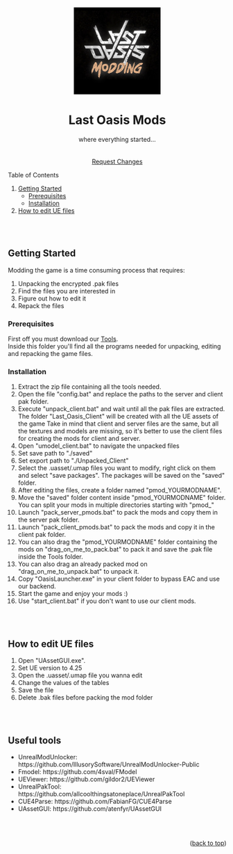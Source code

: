 <!-- readme-top -->
<a name="readme-top"></a>


<!-- LOGO -->
<br />
<div align="center">
  <a href="https://github.com/iamBVC/Last-Oasis-Mods">
    <img src="images/logo.png" alt="Logo" height="200">
  </a>

  <h1 align="center">Last Oasis Mods</h1>

  <p align="center">
    where everything started...
    <br />
    <br />
    <br />
    <a href="https://github.com/iamBVC/Last-Oasis-Mods/issues">Request Changes</a>
    <br />
  </p>
</div>



<!-- TABLE OF CONTENTS -->
  <summary>Table of Contents</summary>
  <ol>
    <li>
      <a href="#getting-started">Getting Started</a>
      <ul>
        <li><a href="#prerequisites">Prerequisites</a></li>
        <li><a href="#installation">Installation</a></li>
      </ul>
    </li>
    <li>
      <a href="#how-to-edit-ue-files">How to edit UE files</a>
    </li>
  </ol>
<br />
<br />

<!-- GETTING STARTED -->
## Getting Started

Modding the game is a time consuming process that requires:
<ol>
  <li>
    Unpacking the encrypted .pak files
  </li>
  <li>
    Find the files you are interested in
  </li>
  <li>
    Figure out how to edit it
  </li>
  <li>
    Repack the files
  </li>
</ol>


<!-- Prerequisites -->
### Prerequisites
First off you must download our <a href="https://github.com/iamBVC/Last-Oasis-Mods/blob/master/Tools">Tools</a>.<br />
Inside this folder you'll find all the programs needed for unpacking, editing and repacking the game files.
<br />


<!-- Installation -->
### Installation
<ol>
  <li>
    Extract the zip file containing all the tools needed.
  </li>
  <li>
    Open the file "config.bat" and replace the paths to the server and client pak folder.
  </li>
  <li>
    Execute "unpack_client.bat" and wait until all the pak files are extracted.
	The folder "Last_Oasis_Client" will be created with all the UE assets of the game
	Take in mind that client and server files are the same, but all the textures and models are missing, so it's better to use the client files for creating the mods for client and server.
  </li>
  <li>
    Open "umodel_client.bat" to navigate the unpacked files
  </li>
  <li>
    Set save path to "./saved"
  </li>
  <li>
    Set export path to "./Unpacked_Client"
  </li>
  <li>
    Select the .uasset/.umap files you want to modify, right click on them and select "save packages".
    The packages will be saved on the "saved" folder.
  </li>
  <li>
    After editing the files, create a folder named "pmod_YOURMODNAME".
  </li>
  <li>
    Move the "saved" folder content inside "pmod_YOURMODNAME" folder.
	You can split your mods in multiple directories starting with "pmod_"
  </li>
  <li>
    Launch "pack_server_pmods.bat" to pack the mods and copy them in the server pak folder.
  </li>
  <li>
    Launch "pack_client_pmods.bat" to pack the mods and copy it in the client pak folder.
  </li>
  <li>
    You can also drag the "pmod_YOURMODNAME" folder containing the mods on "drag_on_me_to_pack.bat" to pack it and save the .pak file inside the Tools folder.
  </li>
  <li>
    You can also drag an already packed mod on "drag_on_me_to_unpack.bat" to unpack it.
  </li>
  <li>
    Copy "OasisLauncher.exe" in your client folder to bypass EAC and use our backend.
  </li>
  <li>
    Start the game and enjoy your mods :)
  </li>
  <li>
    Use "start_client.bat" if you don't want to use our client mods.
  </li>
</ol>
<br />
<br />


<!-- How to edit UE files -->
## How to edit UE files
<ol>
  <li>
    Open "UAssetGUI.exe".
  </li>
  <li>
    Set UE version to 4.25
  </li>
  <li>
    Open the .uasset/.umap file you wanna edit
  </li>
  <li>
    Change the values of the tables
  </li>
  <li>
    Save the file
  </li>
  <li>
    Delete .bak files before packing the mod folder
  </li>
</ol>
<br />
<br />

<!-- Useful tools -->
## Useful tools
<ul>
  <li>
    UnrealModUnlocker: https://github.com/IllusorySoftware/UnrealModUnlocker-Public
  </li>
  <li>
    Fmodel: https://github.com/4sval/FModel
  </li>
  <li>
    UEViewer: https://github.com/gildor2/UEViewer
  </li>
  <li>
    UnrealPakTool: https://github.com/allcoolthingsatoneplace/UnrealPakTool
  </li>
  <li>
    CUE4Parse: https://github.com/FabianFG/CUE4Parse
  </li>
  <li>
    UAssetGUI: https://github.com/atenfyr/UAssetGUI
  </li>
</ul>
<br />
<br />

<p align="right">(<a href="#readme-top">back to top</a>)</p>
